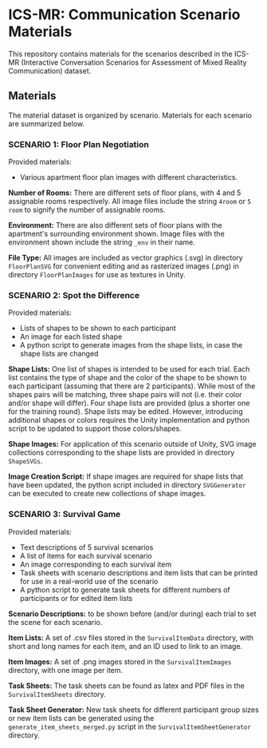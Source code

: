 # ICS-MR: Communication Scenario Materials

This repository contains materials for the scenarios described in the ICS-MR (Interactive Conversation Scenarios for Assessment of Mixed Reality Communication) dataset.

## Materials

The material dataset is organized by scenario. Materials for each scenario are summarized below.

### SCENARIO 1: Floor Plan Negotiation

Provided materials:
* Various apartment floor plan images with different characteristics. 

**Number of Rooms:** There are different sets of floor plans, with 4 and 5 assignable rooms respectively. All image files include the string `4room` or `5 room` to signify the number of assignable rooms.

**Environment:** There are also different sets of floor plans with the apartment's surrounding environment shown. Image files with the environment shown include the string `_env` in their name.

**File Type:** All images are included as vector graphics (.svg) in directory `FloorPlanSVG` for convenient editing and as rasterized images (.png) in directory `FloorPlanImages` for use as textures in Unity.  

### SCENARIO 2: Spot the Difference

Provided materials:
* Lists of shapes to be shown to each participant
* An image for each listed shape
* A python script to generate images from the shape lists, in case the shape lists are changed

**Shape Lists:** One list of shapes is intended to be used for each trial. Each list contains the type of shape and the color of the shape to be shown to each participant (assuming that there are 2 participants). While most of the shapes pairs will be matching, three shape pairs will not (i.e. their color and/or shape will differ). Four shape lists are provided (plus a shorter one for the training round). Shape lists may be edited. However, introducing additional shapes or colors requires the Unity implementation and python script to be updated to support those colors/shapes.

**Shape Images:** For application of this scenario outside of Unity, SVG image collections corresponding to the shape lists are provided in directory `ShapeSVGs`. 

**Image Creation Script:** If shape images are required for shape lists that have been updated, the python script included in directory `SVGGenerator` can be executed to create new collections of shape images.

### SCENARIO 3: Survival Game

Provided materials:
* Text descriptions of 5 survival scenarios
* A list of items for each survival scenario
* An image corresponding to each survival item
* Task sheets with scenario descriptions and item lists that can be printed for use in a real-world use of the scenario
* A python script to generate task sheets for different numbers of participants or for edited item lists

**Scenario Descriptions:** to be shown before (and/or during) each trial to set the scene for each scenario.

**Item Lists:** A set of .csv files stored in the `SurvivalItemData` directory, with short and long names for each item, and an ID used to link to an image.

**Item Images:** A set of .png images stored in the `SurvivalItemImages` directory, with one image per item.

**Task Sheets:** The task sheets can be found as latex and PDF files in the `SurvivalItemSheets` directory.

**Task Sheet Generator:** New task sheets for different participant group sizes or new item lists can be generated using the `generate_item_sheets_merged.py` script in the `SurvivalItemSheetGenerator` directory.
